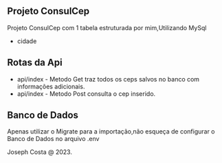 ## Projeto ConsulCep

Projeto ConsulCep com 1 tabela estruturada por mim,Utilizando MySql  

- cidade 

## Rotas da Api

- api/index - Metodo Get traz todos os ceps salvos no banco com informações adicionais. 
- api/index - Metodo Post consulta o cep inserido. 

## Banco de Dados
Apenas utilizar o Migrate para a importação,não esqueça de configurar o Banco de Dados no arquivo .env


Joseph Costa @ 2023.
